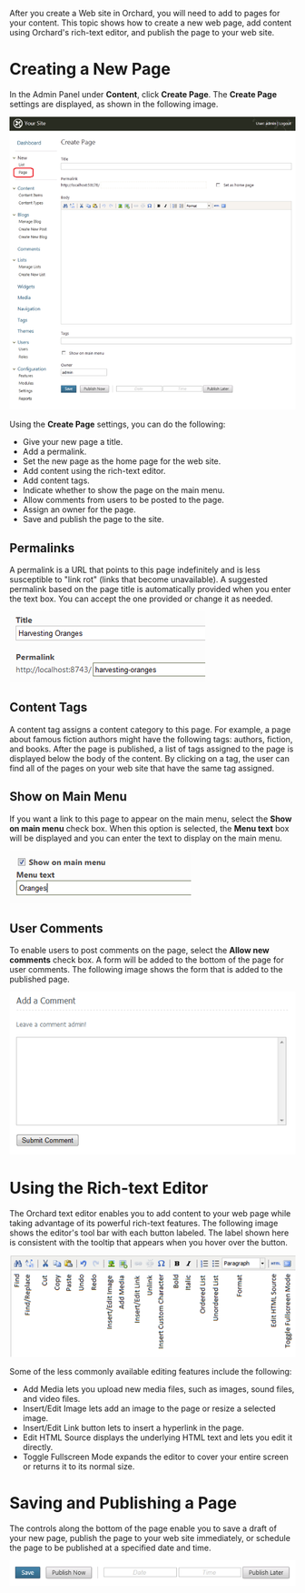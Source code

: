 
After you create a Web site in Orchard, you will need to add to pages for your content. This topic shows how to create a new web page, add content using Orchard's rich-text editor, and publish the page to your web site.

# Creating a New Page

In the Admin Panel under **Content**, click **Create Page**. The **Create Page** settings are displayed, as shown in the following image.

![](../Upload/screenshots_675/Create_Page.png)

Using the **Create Page** settings, you can do the following:

* Give your new page a title.
* Add a permalink. 
* Set the new page as the home page for the web site.
* Add content using the rich-text editor.
* Add content tags. 
* Indicate whether to show the page on the main menu.
* Allow comments from users to be posted to the page.
* Assign an owner for the page.
* Save and publish the page to the site.

## Permalinks
A permalink is a URL that points to this page indefinitely and is less susceptible to "link rot" (links that become unavailable). A suggested permalink based on the page title is automatically provided when you enter the text box. You can accept the one provided or change it as needed.

![](../Upload/screenshots/Permalink.png)

## Content Tags
A content tag assigns a content category to this page. For example, a page about famous fiction authors might have the following tags: authors, fiction, and books. After the page is published, a list of tags assigned to the page is displayed below the body of the content. By clicking on  a tag, the user can find all of the pages on your web site that have the same tag assigned.

## Show on Main Menu
If you want a link to this page to appear on the main menu, select the **Show on main menu** check box. When this option is selected, the **Menu text** box will be displayed and you can enter the text to display on the main menu.

![](../Upload/screenshots/ShowOnMainMenu.png)

## User Comments
To enable users to post comments on the page, select the **Allow new comments** check box. A form will be added to the bottom of the page for user comments. The following image shows the form that is added to the published page.

![](../Upload/screenshots/AddComment.png)

# Using the Rich-text Editor

The Orchard text editor enables you to add content to your web page while taking advantage of its powerful rich-text features. The following image shows the editor's tool bar with each button labeled. The label shown here is consistent with the tooltip that appears when you hover over the button.

![](../Upload/screenshots/EditorControls.png)

Some of the less commonly available editing features include the following:

* Add Media lets you upload new media files, such as images, sound files, and video files.
* Insert/Edit Image lets add an image to the page or resize a selected image.
* Insert/Edit Link button lets to insert a hyperlink in the page.
* Edit HTML Source displays the underlying HTML text and lets you edit it directly.
* Toggle Fullscreen Mode expands the editor to cover your entire screen or returns it to its normal size.

# Saving and Publishing a Page

The controls along the bottom of the page enable you to save a draft of your new page, publish the page to your web site immediately, or schedule the page to be published at a specified date and time.

![](../Upload/screenshots/save_publish_buttons.png)
